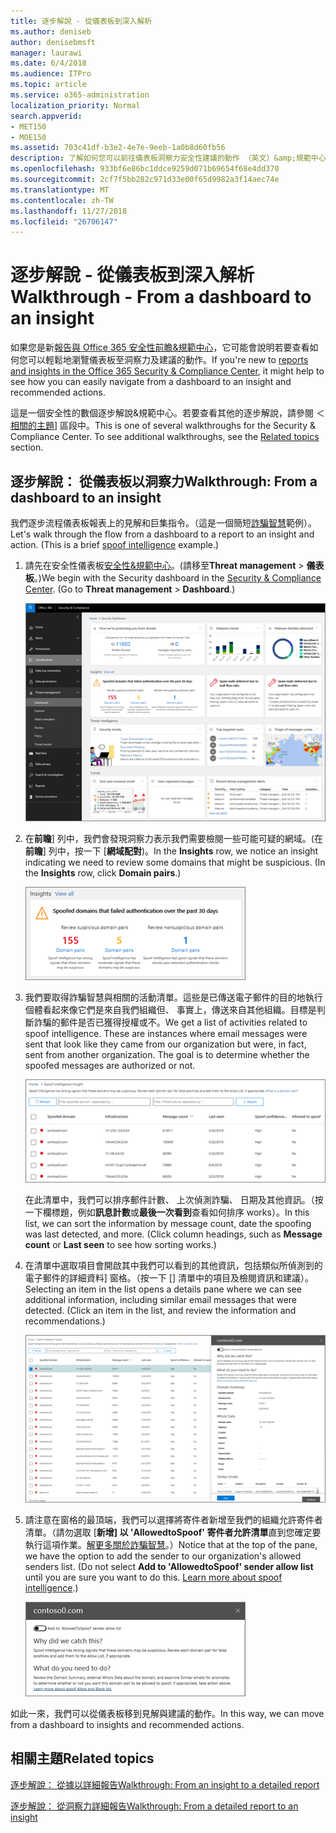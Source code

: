 ```yaml
---
title: 逐步解說 - 從儀表板到深入解析
ms.author: deniseb
author: denisebmsft
manager: laurawi
ms.date: 6/4/2018
ms.audience: ITPro
ms.topic: article
ms.service: o365-administration
localization_priority: Normal
search.appverid:
- MET150
- MOE150
ms.assetid: 703c41df-b3e2-4e7e-9eeb-1a0b8d60fb56
description: 了解如何您可以前往儀表板洞察力安全性建議的動作 （英文）&amp;規範中心。
ms.openlocfilehash: 933bf6e86bc1ddce9259d071b69654f68e4dd370
ms.sourcegitcommit: 2cf7f5bb282c971d33e00f65d9982a3f14aec74e
ms.translationtype: MT
ms.contentlocale: zh-TW
ms.lasthandoff: 11/27/2018
ms.locfileid: "26706147"
---
```

# <a name="walkthrough---from-a-dashboard-to-an-insight"></a><span data-ttu-id="05cd4-103">逐步解說 - 從儀表板到深入解析</span><span class="sxs-lookup"><span data-stu-id="05cd4-103">Walkthrough - From a dashboard to an insight</span></span>

<span data-ttu-id="05cd4-104">如果您是新[報告與 Office 365 安全性前瞻&amp;規範中心](reports-and-insights-in-security-and-compliance.md)，它可能會說明若要查看如何您可以輕鬆地瀏覽儀表板至洞察力及建議的動作。</span><span class="sxs-lookup"><span data-stu-id="05cd4-104">If you're new to [reports and insights in the Office 365 Security &amp; Compliance Center](reports-and-insights-in-security-and-compliance.md), it might help to see how you can easily navigate from a dashboard to an insight and recommended actions.</span></span> 
  
<span data-ttu-id="05cd4-p101">這是一個安全性的數個逐步解說&amp;規範中心。若要查看其他的逐步解說，請參閱 ＜[相關的主題](#related-topics)] 區段中。</span><span class="sxs-lookup"><span data-stu-id="05cd4-p101">This is one of several walkthroughs for the Security &amp; Compliance Center. To see additional walkthroughs, see the [Related topics](#related-topics) section.</span></span> 
  
## <a name="walkthrough-from-a-dashboard-to-an-insight"></a><span data-ttu-id="05cd4-107">逐步解說： 從儀表板以洞察力</span><span class="sxs-lookup"><span data-stu-id="05cd4-107">Walkthrough: From a dashboard to an insight</span></span>

<span data-ttu-id="05cd4-p102">我們逐步流程儀表板報表上的見解和巨集指令。（這是一個簡短[詐騙智慧](learn-about-spoof-intelligence.md)範例）。</span><span class="sxs-lookup"><span data-stu-id="05cd4-p102">Let's walk through the flow from a dashboard to a report to an insight and action. (This is a brief [spoof intelligence](learn-about-spoof-intelligence.md) example.)</span></span> 
  
1. <span data-ttu-id="05cd4-p103">請先在安全性儀表板[安全性&amp;規範中心](https://security.microsoft.com)。(請移至**Threat management** \> **儀表板**。)</span><span class="sxs-lookup"><span data-stu-id="05cd4-p103">We begin with the Security dashboard in the [Security &amp; Compliance Center](https://security.microsoft.com). (Go to **Threat management** \> **Dashboard**.)</span></span>
    
    ![安全性&amp;規範中心選擇 Threat management\>儀表板](media/05a38660-eb13-4960-a266-11809c453d95.png)
  
2. <span data-ttu-id="05cd4-p104">在**前瞻**] 列中，我們會發現洞察力表示我們需要檢閱一些可能可疑的網域。(在**前瞻**] 列中，按一下 [**網域配對**)。</span><span class="sxs-lookup"><span data-stu-id="05cd4-p104">In the **Insights** row, we notice an insight indicating we need to review some domains that might be suspicious. (In the **Insights** row, click **Domain pairs**.)</span></span>
    
    ![前瞻列提及潛在詐騙的考量](media/dd1d0cb3-3201-45d7-b41d-18a0944fe85d.png)
  
3. <span data-ttu-id="05cd4-p105">我們要取得詐騙智慧與相關的活動清單。這些是已傳送電子郵件的目的地執行個體看起來像它們是來自我們組織但、 事實上，傳送來自其他組織。目標是判斷詐騙的郵件是否已獲得授權或不。</span><span class="sxs-lookup"><span data-stu-id="05cd4-p105">We get a list of activities related to spoof intelligence. These are instances where email messages were sent that look like they came from our organization but were, in fact, sent from another organization. The goal is to determine whether the spoofed messages are authorized or not.</span></span>
    
    ![詐騙智慧前瞻](media/a2e2b4fd-0c1e-499f-8401-cf3089da82fa.png)
  
    <span data-ttu-id="05cd4-p106">在此清單中，我們可以排序郵件計數、 上次偵測詐騙、 日期及其他資訊。（按一下欄標題，例如**訊息計數**或**最後一次看到**查看如何排序 works）。</span><span class="sxs-lookup"><span data-stu-id="05cd4-p106">In this list, we can sort the information by message count, date the spoofing was last detected, and more. (Click column headings, such as **Message count** or **Last seen** to see how sorting works.)</span></span> 
    
4. <span data-ttu-id="05cd4-p107">在清單中選取項目會開啟其中我們可以看到的其他資訊，包括類似所偵測到的電子郵件的詳細資料] 窗格。（按一下 [] 清單中的項目及檢閱資訊和建議）。</span><span class="sxs-lookup"><span data-stu-id="05cd4-p107">Selecting an item in the list opens a details pane where we can see additional information, including similar email messages that were detected. (Click an item in the list, and review the information and recommendations.)</span></span>
    
    ![選取項目會開啟詳細資料窗格](media/7ad1faa5-6ca2-474e-a609-eb275e0a8e59.png)
  
5. <span data-ttu-id="05cd4-p108">請注意在窗格的最頂端，我們可以選擇將寄件者新增至我們的組織允許寄件者清單。（請勿選取 [**新增] 以 'AllowedtoSpoof' 寄件者允許清單**直到您確定要執行這項作業。[解更多關於詐騙智慧](learn-about-spoof-intelligence.md)。）</span><span class="sxs-lookup"><span data-stu-id="05cd4-p108">Notice that at the top of the pane, we have the option to add the sender to our organization's allowed senders list. (Do not select **Add to 'AllowedtoSpoof' sender allow list** until you are sure you want to do this. [Learn more about spoof intelligence](learn-about-spoof-intelligence.md).)</span></span>
    
    ![您可以授權寄件者](media/caf0c20a-6047-486d-8060-5a229a3de49f.png)
  
<span data-ttu-id="05cd4-129">如此一來，我們可以從儀表板移到見解與建議的動作。</span><span class="sxs-lookup"><span data-stu-id="05cd4-129">In this way, we can move from a dashboard to insights and recommended actions.</span></span>
  
## <a name="related-topics"></a><span data-ttu-id="05cd4-130">相關主題</span><span class="sxs-lookup"><span data-stu-id="05cd4-130">Related topics</span></span>

[<span data-ttu-id="05cd4-131">逐步解說： 從據以詳細報告</span><span class="sxs-lookup"><span data-stu-id="05cd4-131">Walkthrough: From an insight to a detailed report</span></span>](from-an-insight-to-a-detailed-report.md)
  
[<span data-ttu-id="05cd4-132">逐步解說： 從洞察力詳細報告</span><span class="sxs-lookup"><span data-stu-id="05cd4-132">Walkthrough: From a detailed report to an insight</span></span>](from-a-detailed-report-to-an-insight.md)
  

